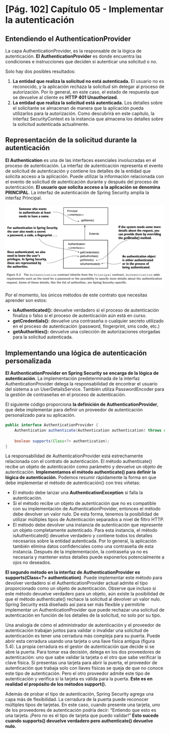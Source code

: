 # [Pág. 102] Capítulo 05 - Implementar la autenticación

## Entendiendo el AuthenticationProvider

La capa AuthenticationProvider, es la responsable de la lógica de autenticación. **El AuthenticationProvider** es
donde encuentra las condiciones e instrucciones que deciden si autenticar una solicitud o no.

Solo hay dos posibles resultados:

1. **La entidad que realiza la solicitud no está autenticada.** El usuario no es reconocido, y la aplicación rechaza la
   solicitud sin delegar al proceso de autorización. Por lo general, en este caso, el estado de respuesta que se
   devuelve al cliente es **HTTP 401 Unauthorized.**
2. **La entidad que realiza la solicitud está autenticada.** Los detalles sobre el solicitante se almacenan de manera
   que la aplicación pueda utilizarlos para la autorización. Como descubrirá en este capítulo, la interfaz
   SecurityContext es la instancia que almacena los detalles sobre la solicitud autenticada actualmente.

## Representación de la solicitud durante la autenticación

**El Authentication** es una de las interfaces esenciales involucradas en el proceso de autenticación. La interfaz de
autenticación representa el evento de solicitud de autenticación y contiene los detalles de la entidad que solicita
acceso a la aplicación. Puede utilizar la información relacionada con el evento de solicitud de autenticación durante y
después del proceso de autenticación. **El usuario que solicita acceso a la aplicación se denomina PRINCIPAL**. La
interfaz de autenticación de Spring Security amplía la interfaz Principal.

![Authentication-inherits-from-principal](./assets/Authentication-inherits-from-principal.png)

Por el momento, los únicos métodos de este contrato que necesitas aprender son estos:

- **isAuthenticated():** devuelve verdadero si el proceso de autenticación finaliza o falso si el proceso de
  autenticación aún está en curso.
- **getCredentials():** devuelve una contraseña o cualquier secreto utilizado en el proceso de autenticación (password,
  fingerprint, sms code, etc.)
- **getAuthorities():** devuelve una colección de autorizaciones otorgadas para la solicitud autenticada.

## Implementando una lógica de autenticación personalizada

**El AuthenticationProvider en Spring Security se encarga de la lógica de autenticación**. La implementación
predeterminada de la interfaz AuthenticationProvider delega la responsabilidad de encontrar el usuario del sistema a un
UserDetailsService. También utiliza PasswordEncoder para la gestión de contraseñas en el proceso de
autenticación.

El siguiente código proporciona **la definición de AuthenticationProvider**, que debe implementar para definir
un proveedor de autenticación personalizado para su aplicación.

````java
public interface AuthenticationProvider {
    Authentication authenticate(Authentication authentication) throws AuthenticationException;

    boolean supports(Class<?> authentication);
}
````

La responsabilidad de AuthenticationProvider está estrechamente relacionada con el contrato de autenticación. El método
authenticate() recibe un objeto de autenticación como parámetro y devuelve un objeto de autenticación. **Implementamos
el método authenticate() para definir la lógica de autenticación.** Podemos resumir rápidamente la forma en que debe
implementar el método de autenticación() con tres viñetas:

- El método debe lanzar una **AuthenticationException** si falla la autenticación.
- Si el método recibe un objeto de autenticación que no es compatible con su implementación de AuthenticationProvider,
  entonces el método debe devolver un valor nulo. De esta forma, tenemos la posibilidad de utilizar múltiples tipos de
  Autenticación separados a nivel de filtro HTTP.
- El método debe devolver una instancia de autenticación que represente un objeto completamente autenticado. Para esta
  instancia, el método isAuthenticated() devuelve verdadero y contiene todos los detalles necesarios sobre la entidad
  autenticada. Por lo general, la aplicación también elimina datos confidenciales como una contraseña de esta instancia.
  Después de la implementación, la contraseña ya no es necesaria y mantener estos detalles puede exponerlos
  potencialmente a ojos no deseados.

**El segundo método en la interfaz de AuthenticationProvider es supports(Class<?> authentication)**. Puede implementar
este método para devolver verdadero si el AuthenticationProvider actual admite el tipo proporcionado como un objeto de
autenticación. Observe que incluso si este método devuelve verdadero para un objeto, aún existe la posibilidad de que el
método authenticate() rechace la solicitud al devolver un valor nulo. Spring Security está diseñado así para ser
más flexible y permitirle implementar un AuthenticationProvider que puede rechazar una solicitud de autenticación en
función de los detalles de la solicitud, no solo por su tipo.

Una analogía de cómo el administrador de autenticación y el proveedor de autenticación trabajan juntos para validar o
invalidar una solicitud de autenticación es tener una cerradura más compleja para su puerta. Puede abrir esta cerradura
usando una tarjeta o una llave física antigua (figura 5.4). La propia cerradura es el gestor de autenticación que decide
si se abre la puerta. Para tomar esa decisión, delega en los dos proveedores de autenticación: uno que sabe validar la
tarjeta o el otro que sabe verificar la clave física. Si presentas una tarjeta para abrir la puerta, el proveedor de
autenticación que trabaja solo con llaves físicas se queja de que no conoce este tipo de autenticación.
Pero el otro proveedor admite este tipo de autenticación y verifica si la tarjeta es válida para la puerta. **Este es en
realidad el propósito de los métodos support().**

Además de probar el tipo de autenticación, Spring Security agrega una capa más de flexibilidad. La cerradura de la
puerta puede reconocer múltiples tipos de tarjetas. En este caso, cuando presente una tarjeta, uno de los proveedores de
autenticación podría decir: “Entiendo que esto es una tarjeta. ¡Pero no es el tipo de tarjeta que puedo validar!” **Esto
sucede cuando supports() devuelve verdadero pero authenticate() devuelve nulo.**
